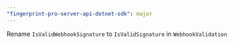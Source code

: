 ```yaml
---
"fingerprint-pro-server-api-dotnet-sdk": major
---
```


Rename `IsValidWebhookSignature` to `IsValidSignature` in `WebhookValidation`
